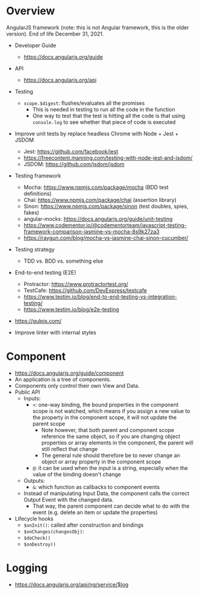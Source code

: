 # Overview

AngularJS framework (note: this is not Angular framework, this is the
older version). End of life December 31, 2021.

- Developer Guide
    + https://docs.angularjs.org/guide
- API
    + https://docs.angularjs.org/api

- Testing
    + `scope.$digest`: flushes/evaluates all the promises
        * This is needed in testing to run all the code in the function
        * One way to test that the test is hitting all the code is that
          using `console.log` to see whether that piece of code is
          executed

- Improve unit tests by replace headless Chrome with Node + Jest + JSDOM
    - Jest: https://github.com/facebook/jest
    - https://freecontent.manning.com/testing-with-node-jest-and-jsdom/
    - JSDOM: https://github.com/jsdom/jsdom
- Testing framework
    - Mocha: https://www.npmjs.com/package/mocha (BDD test definitions)
    - Chai: https://www.npmjs.com/package/chai (assertion library)
    - Sinon: https://www.npmjs.com/package/sinon (test doubles, spies, fakes)
    - angular-mocks: https://docs.angularjs.org/guide/unit-testing
    - https://www.codementor.io/@codementorteam/javascript-testing-framework-comparison-jasmine-vs-mocha-8s9k27za3
    - https://raygun.com/blog/mocha-vs-jasmine-chai-sinon-cucumber/
- Testing strategy
    - TDD vs. BDD vs. something else
- End-to-end testing (E2E)
    - Protractor: https://www.protractortest.org/
    - TestCafe: https://github.com/DevExpress/testcafe
    - https://www.testim.io/blog/end-to-end-testing-vs-integration-testing/
    - https://www.testim.io/blog/e2e-testing
- https://gulpjs.com/
- Improve linter with internal styles

# Component

- https://docs.angularjs.org/guide/component
- An application is a tree of components.
- Components only control their own View and Data.
- Public API
    + Inputs:
        * `<`: one-way binding, the bound properties in the component
          scope is not watched, which means if you assign a new value to
          the property in the component scope, it will not update the
          parent scope
            - Note however, that both parent and component scope
              reference the same object, so if you are changing object
              properties or array elements in the component, the parent
              will still reflect that change
            - The general rule should therefore be to never change an
              object or array property in the component scope
        * `@`: it can be used when the input is a string, especially
          when the value of the binding doesn't change
    + Outputs:
        * `&`: which function as callbacks to component events
    + Instead of manipulating Input Data, the component calls the
      correct Output Event with the changed data.
        * That way, the parent component can decide what to do with the
          event (e.g. delete an item or update the properties)
- Lifecycle hooks
    + `$onInit()`: called after construction and bindings
    + `$onChanges(changesObj)`:
    + `$doCheck()`
    + `$onDestroy()`

# Logging

- https://docs.angularjs.org/api/ng/service/$log
